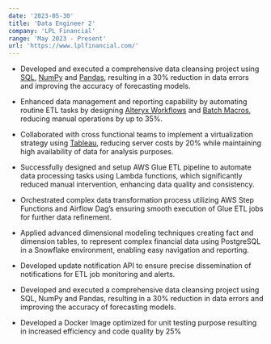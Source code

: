 ```yaml
---
date: '2023-05-30'
title: 'Data Engineer 2'
company: 'LPL Financial'
range: 'May 2023 - Present'
url: 'https://www.lplfinancial.com/'
---
```


- Developed and executed a comprehensive data cleansing project using [SQL](), [NumPy]() and [Pandas](), resulting in a 30% reduction in data errors and improving the accuracy of forecasting models.
- Enhanced data management and reporting capability by automating routine ETL tasks by designing [Alteryx Workflows]() and [Batch Macros](), reducing manual operations by up to 35%.
- Collaborated with cross functional teams to implement a virtualization strategy using [Tableau](), reducing server costs by 20% while maintaining high availability of data for analysis purposes.

- Successfully designed and setup AWS Glue ETL pipeline to automate data processing tasks using Lambda functions, which significantly reduced manual intervention, enhancing data quality and consistency.
- Orchestrated complex data transformation process utilizing AWS Step Functions and Airflow Dag’s ensuring smooth execution of Glue ETL jobs for further data refinement.
- Applied advanced dimensional modeling techniques creating fact and dimension tables, to represent complex financial data using PostgreSQL in a Snowflake environment, enabling easy navigation and reporting.
- Developed update notification API to ensure precise dissemination of notifications for ETL job monitoring and alerts.
- Developed and executed a comprehensive data cleansing project using SQL, NumPy and Pandas, resulting in a 30% reduction in data errors and improving the accuracy of forecasting models.
- Developed a Docker Image optimized for unit testing purpose resulting in increased efficiency and code quality by 25%
